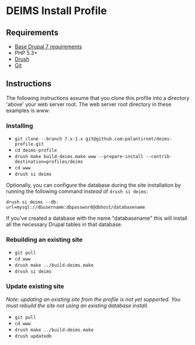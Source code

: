 # DEIMS Install Profile #

## Requirements ##

* [Base Drupal 7 requirements](http://drupal.org/requirements)
* PHP 5.3+
* [Drush](http://drush.ws/)
* [Git](http://git-scm.com/)

## Instructions ##

The following instructions assume that you clone this profile into a directory
'above' your web server root. The web server root directory in these examples
is _www_.

### Installing ###

* `git clone --branch 7.x-1.x git@github.com:palantirnet/deims-profile.git`
* `cd deims-profile`
* `drush make build-deims.make www --prepare-install --contrib-destination=profiles/deims`
* `cd www`
* `drush si deims`

Optionally, you can configure the database during the site installation by running
the following command *instead* of `drush si deims`:

`drush si deims --db-url=mysql://dbusername:dbpassword@dbhost/databasename`

If you've created a database with the name "databasename" this will install all the
necessary Drupal tables in that database.

### Rebuilding an existing site ###

* `git pull`
* `cd www`
* `drush make ../build-deims.make`
* `drush si deims`

### Update existing site ###

*Note: updating an existing site from the profile is not yet supported. You must rebuild the site not using an existing database install.*

* `git pull`
* `cd www`
* `drush make ../build-deims.make`
* `drush updatedb`
